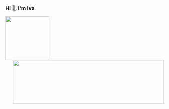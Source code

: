 <h3>Hi 👋, I'm Iva</h3>
<p>
  <img align="left" height="140" src="https://github-readme-stats.vercel.app/api?username=ivapapac&count_private=true&show_icons=true&theme=dark&hide_border=true&line_height=20&show_owner=true"/>
  <img align="right" height="140" width="480" src="https://github-readme-stats.vercel.app/api/top-langs/?username=ivapapac&layout=compact&langs_count=3&theme=dark&hide_border=true"
</p>
